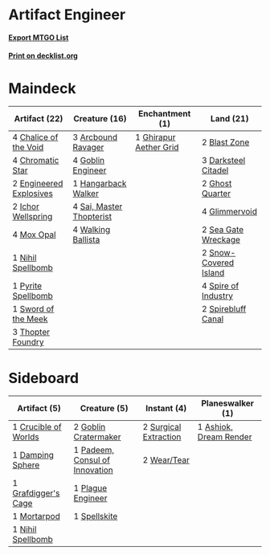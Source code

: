 # Artifact Engineer

#### [Export MTGO List](../collection/Artifact%20Engineer/Artifact%20Engineer.txt)
#### [Print on decklist.org](http://decklist.org/?deckmain=3%09Arcbound%20Ravager%0A2%09Blast%20Zone%0A4%09Chalice%20of%20the%20Void%0A4%09Chromatic%20Star%0A3%09Darksteel%20Citadel%0A2%09Engineered%20Explosives%0A1%09Ghirapur%20Aether%20Grid%0A2%09Ghost%20Quarter%0A4%09Glimmervoid%0A4%09Goblin%20Engineer%0A1%09Hangarback%20Walker%0A2%09Ichor%20Wellspring%0A4%09Mox%20Opal%0A1%09Nihil%20Spellbomb%0A1%09Pyrite%20Spellbomb%0A4%09Sai,%20Master%20Thopterist%0A2%09Sea%20Gate%20Wreckage%0A2%09Snow-Covered%20Island%0A4%09Spire%20of%20Industry%0A2%09Spirebluff%20Canal%0A1%09Sword%20of%20the%20Meek%0A3%09Thopter%20Foundry%0A4%09Walking%20Ballista&deckside=1%09Ashiok,%20Dream%20Render%0A1%09Crucible%20of%20Worlds%0A1%09Damping%20Sphere%0A2%09Goblin%20Cratermaker%0A1%09Grafdigger's%20Cage%0A1%09Mortarpod%0A1%09Nihil%20Spellbomb%0A1%09Padeem,%20Consul%20of%20Innovation%0A1%09Plague%20Engineer%0A1%09Spellskite%0A2%09Surgical%20Extraction%0A2%09Wear/Tear)
# Maindeck

|                                          Artifact (22)                                          |                                           Creature (16)                                           |                                         Enchantment (1)                                         |                                           Land (21)                                            |
|-------------------------------------------------------------------------------------------------|---------------------------------------------------------------------------------------------------|-------------------------------------------------------------------------------------------------|------------------------------------------------------------------------------------------------|
|4 [Chalice of the Void](http://gatherer.wizards.com/Pages/Card/Details.aspx?multiverseid=442211) |3 [Arcbound Ravager](http://gatherer.wizards.com/Pages/Card/Details.aspx?multiverseid=50943)       |1 [Ghirapur Aether Grid](http://gatherer.wizards.com/Pages/Card/Details.aspx?multiverseid=398517)|2 [Blast Zone](http://gatherer.wizards.com/Pages/Card/Details.aspx?multiverseid=461171)         |
|4 [Chromatic Star](http://gatherer.wizards.com/Pages/Card/Details.aspx?multiverseid=135279)      |4 [Goblin Engineer](http://gatherer.wizards.com/Pages/Card/Details.aspx?multiverseid=464077)       |                                                                                                 |3 [Darksteel Citadel](http://gatherer.wizards.com/Pages/Card/Details.aspx?multiverseid=389479)  |
|2 [Engineered Explosives](http://gatherer.wizards.com/Pages/Card/Details.aspx?multiverseid=50139)|1 [Hangarback Walker](http://gatherer.wizards.com/Pages/Card/Details.aspx?multiverseid=420600)     |                                                                                                 |2 [Ghost Quarter](http://gatherer.wizards.com/Pages/Card/Details.aspx?multiverseid=389534)      |
|2 [Ichor Wellspring](http://gatherer.wizards.com/Pages/Card/Details.aspx?multiverseid=389551)    |4 [Sai, Master Thopterist](http://gatherer.wizards.com/Pages/Card/Details.aspx?multiverseid=447205)|                                                                                                 |4 [Glimmervoid](http://gatherer.wizards.com/Pages/Card/Details.aspx?multiverseid=370425)        |
|4 [Mox Opal](http://gatherer.wizards.com/Pages/Card/Details.aspx?multiverseid=397719)            |4 [Walking Ballista](http://gatherer.wizards.com/Pages/Card/Details.aspx?multiverseid=423848)      |                                                                                                 |2 [Sea Gate Wreckage](http://gatherer.wizards.com/Pages/Card/Details.aspx?multiverseid=407687)  |
|1 [Nihil Spellbomb](http://gatherer.wizards.com/Pages/Card/Details.aspx?multiverseid=442215)     |                                                                                                   |                                                                                                 |2 [Snow-Covered Island](http://gatherer.wizards.com/Pages/Card/Details.aspx?multiverseid=121130)|
|1 [Pyrite Spellbomb](http://gatherer.wizards.com/Pages/Card/Details.aspx?multiverseid=442796)    |                                                                                                   |                                                                                                 |4 [Spire of Industry](http://gatherer.wizards.com/Pages/Card/Details.aspx?multiverseid=423851)  |
|1 [Sword of the Meek](http://gatherer.wizards.com/Pages/Card/Details.aspx?multiverseid=126215)   |                                                                                                   |                                                                                                 |2 [Spirebluff Canal](http://gatherer.wizards.com/Pages/Card/Details.aspx?multiverseid=417822)   |
|3 [Thopter Foundry](http://gatherer.wizards.com/Pages/Card/Details.aspx?multiverseid=183017)     |                                                                                                   |                                                                                                 |                                                                                                |


# Sideboard

|                                         Artifact (5)                                          |                                              Creature (5)                                               |                                          Instant (4)                                           |                                        Planeswalker (1)                                         |
|-----------------------------------------------------------------------------------------------|---------------------------------------------------------------------------------------------------------|------------------------------------------------------------------------------------------------|-------------------------------------------------------------------------------------------------|
|1 [Crucible of Worlds](http://gatherer.wizards.com/Pages/Card/Details.aspx?multiverseid=129480)|2 [Goblin Cratermaker](http://gatherer.wizards.com/Pages/Card/Details.aspx?multiverseid=452853)          |2 [Surgical Extraction](http://gatherer.wizards.com/Pages/Card/Details.aspx?multiverseid=397706)|1 [Ashiok, Dream Render](http://gatherer.wizards.com/Pages/Card/Details.aspx?multiverseid=461155)|
|1 [Damping Sphere](http://gatherer.wizards.com/Pages/Card/Details.aspx?multiverseid=443101)    |1 [Padeem, Consul of Innovation](http://gatherer.wizards.com/Pages/Card/Details.aspx?multiverseid=417632)|2 [Wear/Tear](http://gatherer.wizards.com/Pages/Card/Details.aspx?multiverseid=368950)          |                                                                                                 |
|1 [Grafdigger's Cage](http://gatherer.wizards.com/Pages/Card/Details.aspx?multiverseid=278452) |1 [Plague Engineer](http://gatherer.wizards.com/Pages/Card/Details.aspx?multiverseid=464049)             |                                                                                                |                                                                                                 |
|1 [Mortarpod](http://gatherer.wizards.com/Pages/Card/Details.aspx?multiverseid=213725)         |1 [Spellskite](http://gatherer.wizards.com/Pages/Card/Details.aspx?multiverseid=397743)                  |                                                                                                |                                                                                                 |
|1 [Nihil Spellbomb](http://gatherer.wizards.com/Pages/Card/Details.aspx?multiverseid=442215)   |                                                                                                         |                                                                                                |                                                                                                 |

